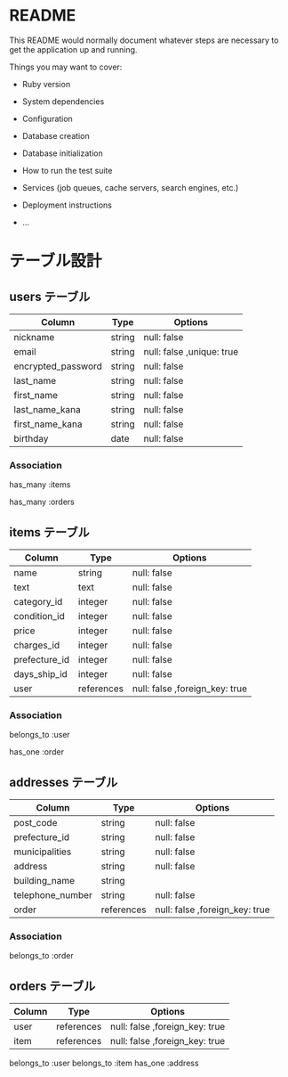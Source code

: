 # README

This README would normally document whatever steps are necessary to get the
application up and running.

Things you may want to cover:

* Ruby version

* System dependencies

* Configuration

* Database creation

* Database initialization

* How to run the test suite

* Services (job queues, cache servers, search engines, etc.)

* Deployment instructions

* ...

# テーブル設計

## users テーブル
<!-- ユーザー管理機能 -->

| Column                | Type         | Options                   |
| -----------------     | -------      | ------------------------  |
| nickname              | string       | null: false               |
| email                 | string       | null: false ,unique: true |
| encrypted_password    | string       | null: false               |
| last_name             | string       | null: false               |
| first_name            | string       | null: false               |
| last_name_kana        | string       | null: false               | 
| first_name_kana       | string       | null: false               |
| birthday              | date         | null: false               |




### Association
has_many :items 

has_many :orders

## items テーブル
<!-- 商品情報 -->

| Column                | Type         | Options                        |
| ------------------    | -------      | -----------                    |
| name                  | string       | null: false                    |
| text                  | text         | null: false                    |
| category_id           | integer      | null: false                    |
| condition_id          | integer      | null: false                    |
| price                 | integer      | null: false                    |
| charges_id            | integer      | null: false                    |
| prefecture_id        | integer      | null: false                    |
| days_ship_id          | integer      | null: false                    |
| user                  | references   | null: false ,foreign_key: true |

<!-- name           =  アイテム名           -->
<!-- text           =  アイテムテキスト      -->
<!-- category       =  アイテムカテゴリー    -->
<!-- condition      =  アイテムの状態       -->
<!-- price          =  販売価格            -->
<!-- charges        =  配送料の負担         -->
<!-- prefectures    =  発送元の地域         -->
<!-- days_ship      =  発送までの日数        -->

### Association
belongs_to :user

has_one :order


## addresses テーブル
<!-- 配送先住所 -->

| Column                | Type         | Options                        |
| ------------------    | -------      | -----------                    |
| post_code             | string       | null: false                    |
| prefecture_id        | string       | null: false                    |
| municipalities        | string       | null: false                    |
| address               | string       | null: false                    |
| building_name         | string       |                                |
| telephone_number      | string       | null: false                    |
| order                 | references   | null: false ,foreign_key: true |

<!-- post_code         =  郵便番号    -->
<!-- prefectures       =  都道府県    -->
<!-- municipalities    =  市町村      -->
<!-- address           =  住所        -->
<!-- building_name     =  建物名      -->
<!-- telephone_number  =  電話番号     -->

### Association
belongs_to :order


## orders テーブル
<!--  購入記録 -->

| Column                | Type         | Options                        |
| ------------------    | -------      | -----------                    |
| user                  | references   | null: false ,foreign_key: true |
| item                  | references   | null: false ,foreign_key: true |

<!-- user          =  誰が買ったのか    -->
<!-- item          =  何を買った       -->
 belongs_to :user
 belongs_to :item
 has_one :address

 <!--  -->
